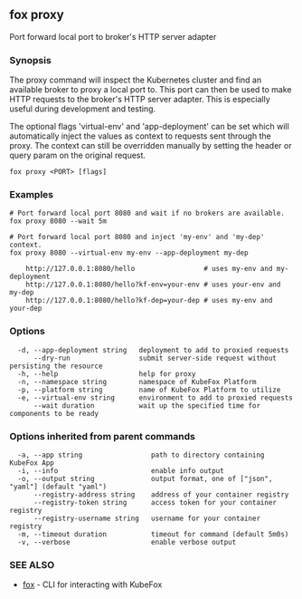 ## fox proxy

Port forward local port to broker's HTTP server adapter

### Synopsis

The proxy command will inspect the Kubernetes cluster and find an available
broker to proxy a local port to. This port can then be used to make HTTP
requests to the broker's HTTP server adapter. This is especially useful during
development and testing.

The optional flags 'virtual-env' and 'app-deployment' can be set which will
automatically inject the values as context to requests sent through the proxy. 
The context can still be overridden manually by setting the header or query 
param on the original request.

```
fox proxy <PORT> [flags]
```

### Examples

```
# Port forward local port 8080 and wait if no brokers are available.
fox proxy 8080 --wait 5m

# Port forward local port 8080 and inject 'my-env' and 'my-dep' context.
fox proxy 8080 --virtual-env my-env --app-deployment my-dep

	http://127.0.0.1:8080/hello                 # uses my-env and my-deployment
	http://127.0.0.1:8080/hello?kf-env=your-env # uses your-env and my-dep
	http://127.0.0.1:8080/hello?kf-dep=your-dep # uses my-env and your-dep
```

### Options

```
  -d, --app-deployment string   deployment to add to proxied requests
      --dry-run                 submit server-side request without persisting the resource
  -h, --help                    help for proxy
  -n, --namespace string        namespace of KubeFox Platform
  -p, --platform string         name of KubeFox Platform to utilize
  -e, --virtual-env string      environment to add to proxied requests
      --wait duration           wait up the specified time for components to be ready
```

### Options inherited from parent commands

```
  -a, --app string                 path to directory containing KubeFox App
  -i, --info                       enable info output
  -o, --output string              output format, one of ["json", "yaml"] (default "yaml")
      --registry-address string    address of your container registry
      --registry-token string      access token for your container registry
      --registry-username string   username for your container registry
  -m, --timeout duration           timeout for command (default 5m0s)
  -v, --verbose                    enable verbose output
```

### SEE ALSO

* [fox](fox.md)	 - CLI for interacting with KubeFox

